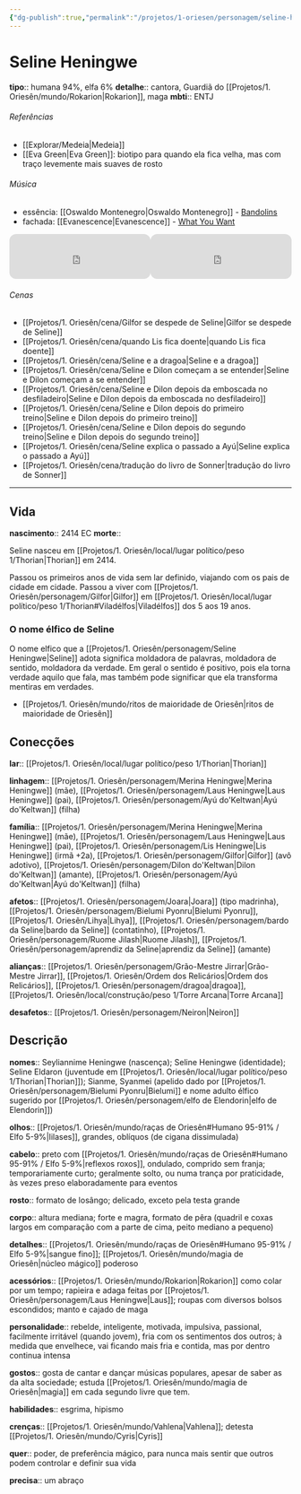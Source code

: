 ```yaml
---
{"dg-publish":true,"permalink":"/projetos/1-oriesen/personagem/seline-heningwe/","dgHomeLink":true,"dgPassFrontmatter":false}
---
```



# Seline Heningwe
**tipo**:: humana 94%, elfa 6%
**detalhe**:: cantora, Guardiã do [[Projetos/1. Oriesên/mundo/Rokarion|Rokarion]], maga
**mbti**:: ENTJ


###### Referências
- [[Explorar/Medeia|Medeia]]
- [[Eva Green|Eva Green]]: biotipo para quando ela fica velha, mas com traço levemente mais suaves de rosto


###### Música
- essência: [[Oswaldo Montenegro|Oswaldo Montenegro]] - [Bandolins](https://open.spotify.com/track/6pCKtQVceXMMDFAXOM0f5r?si=8ef91f28397947a8)
- fachada: [[Evanescence|Evanescence]] - [What You Want](https://open.spotify.com/track/1tk7WJcqJ8BPfsanK7HuK4?si=2c166af726284dfa)

<iframe style="border-radius:12px" src="https://open.spotify.com/embed/track/6pCKtQVceXMMDFAXOM0f5r?utm_source=generator" width="50%" height="80" frameBorder="0" allowfullscreen="" allow="autoplay; clipboard-write; encrypted-media; fullscreen; picture-in-picture"></iframe><iframe style="border-radius:12px" src="https://open.spotify.com/embed/track/1tk7WJcqJ8BPfsanK7HuK4?utm_source=generator" width="50%" height="80" frameBorder="0" allowfullscreen="" allow="autoplay; clipboard-write; encrypted-media; fullscreen; picture-in-picture"></iframe>


###### Cenas
- [[Projetos/1. Oriesên/cena/Gilfor se despede de Seline|Gilfor se despede de Seline]]
- [[Projetos/1. Oriesên/cena/quando Lis fica doente|quando Lis fica doente]]
- [[Projetos/1. Oriesên/cena/Seline e a dragoa|Seline e a dragoa]]
- [[Projetos/1. Oriesên/cena/Seline e Dilon começam a se entender|Seline e Dilon começam a se entender]]
- [[Projetos/1. Oriesên/cena/Seline e Dilon depois da emboscada no desfiladeiro|Seline e Dilon depois da emboscada no desfiladeiro]]
- [[Projetos/1. Oriesên/cena/Seline e Dilon depois do primeiro treino|Seline e Dilon depois do primeiro treino]]
- [[Projetos/1. Oriesên/cena/Seline e Dilon depois do segundo treino|Seline e Dilon depois do segundo treino]]
- [[Projetos/1. Oriesên/cena/Seline explica o passado a Ayú|Seline explica o passado a Ayú]]
- [[Projetos/1. Oriesên/cena/tradução do livro de Sonner|tradução do livro de Sonner]]



---
## Vida
**nascimento**:: 2414 EC
**morte**:: 

Seline nasceu em [[Projetos/1. Oriesên/local/lugar político/peso 1/Thorian|Thorian]] em 2414.

Passou os primeiros anos de vida sem lar definido, viajando com os pais de cidade em cidade. Passou a viver com [[Projetos/1. Oriesên/personagem/Gilfor|Gilfor]] em [[Projetos/1. Oriesên/local/lugar político/peso 1/Thorian#Viladélfos|Viladélfos]] dos 5 aos 19 anos.


### O nome élfico de Seline
O nome elfico que a [[Projetos/1. Oriesên/personagem/Seline Heningwe|Seline]] adota significa moldadora de palavras, moldadora de sentido, moldadora da verdade. Em geral o sentido é positivo, pois ela torna verdade aquilo que fala, mas também pode significar que ela transforma mentiras em verdades.

- [[Projetos/1. Oriesên/mundo/ritos de maioridade de Oriesên|ritos de maioridade de Oriesên]]


## Conecções
**lar**:: [[Projetos/1. Oriesên/local/lugar político/peso 1/Thorian|Thorian]]

**linhagem**:: [[Projetos/1. Oriesên/personagem/Merina Heningwe|Merina Heningwe]] (mãe), [[Projetos/1. Oriesên/personagem/Laus Heningwe|Laus Heningwe]] (pai), [[Projetos/1. Oriesên/personagem/Ayú do'Keltwan|Ayú do'Keltwan]] (filha)

**família**:: [[Projetos/1. Oriesên/personagem/Merina Heningwe|Merina Heningwe]] (mãe), [[Projetos/1. Oriesên/personagem/Laus Heningwe|Laus Heningwe]] (pai), [[Projetos/1. Oriesên/personagem/Lis Heningwe|Lis Heningwe]] (irmã +2a), [[Projetos/1. Oriesên/personagem/Gilfor|Gilfor]] (avô adotivo), [[Projetos/1. Oriesên/personagem/Dilon do'Keltwan|Dilon do'Keltwan]] (amante), [[Projetos/1. Oriesên/personagem/Ayú do'Keltwan|Ayú do'Keltwan]] (filha)

**afetos**:: [[Projetos/1. Oriesên/personagem/Joara|Joara]] (tipo madrinha), [[Projetos/1. Oriesên/personagem/Bielumi Pyonru|Bielumi Pyonru]], [[Projetos/1. Oriesên/Lihya|Lihya]], [[Projetos/1. Oriesên/personagem/bardo da Seline|bardo da Seline]] (contatinho), [[Projetos/1. Oriesên/personagem/Ruome Jilash|Ruome Jilash]], [[Projetos/1. Oriesên/personagem/aprendiz da Seline|aprendiz da Seline]] (amante)

**alianças**:: [[Projetos/1. Oriesên/personagem/Grão-Mestre Jirrar|Grão-Mestre Jirrar]], [[Projetos/1. Oriesên/Ordem dos Relicários|Ordem dos Relicários]], [[Projetos/1. Oriesên/personagem/dragoa|dragoa]], [[Projetos/1. Oriesên/local/construção/peso 1/Torre Arcana|Torre Arcana]]

**desafetos**:: [[Projetos/1. Oriesên/personagem/Neiron|Neiron]]


## Descrição
**nomes**:: Seyliannime Heningwe (nascença); Seline Heningwe (identidade); Seline Eldaron (juventude em [[Projetos/1. Oriesên/local/lugar político/peso 1/Thorian|Thorian]]); Sianme, Syanmei (apelido dado por [[Projetos/1. Oriesên/personagem/Bielumi Pyonru|Bielumi]] e nome adulto élfico sugerido por [[Projetos/1. Oriesên/personagem/elfo de Elendorin|elfo de Elendorin]])

**olhos**:: [[Projetos/1. Oriesên/mundo/raças de Oriesên#Humano 95-91% / Elfo 5-9%|lilases]], grandes, oblíquos (de cigana dissimulada)

**cabelo**:: preto com [[Projetos/1. Oriesên/mundo/raças de Oriesên#Humano 95-91% / Elfo 5-9%|reflexos roxos]], ondulado, comprido sem franja; temporariamente curto; geralmente solto, ou numa trança por praticidade, às vezes preso elaboradamente para eventos

**rosto**:: formato de losângo; delicado, exceto pela testa grande

**corpo**:: altura mediana; forte e magra, formato de pêra (quadril e coxas largos em comparação com a parte de cima, peito mediano a pequeno)

**detalhes**:: [[Projetos/1. Oriesên/mundo/raças de Oriesên#Humano 95-91% / Elfo 5-9%|sangue fino]]; [[Projetos/1. Oriesên/mundo/magia de Oriesên|núcleo mágico]] poderoso

**acessórios**:: [[Projetos/1. Oriesên/mundo/Rokarion|Rokarion]] como colar por um tempo; rapieira e adaga feitas por [[Projetos/1. Oriesên/personagem/Laus Heningwe|Laus]]; roupas com diversos bolsos escondidos; manto e cajado de maga

**personalidade**:: rebelde, inteligente, motivada, impulsiva, passional, facilmente irritável (quando jovem), fria com os sentimentos dos outros; à medida que envelhece, vai ficando mais fria e contida, mas por dentro continua intensa

**gostos**:: gosta de cantar e dançar músicas populares, apesar de saber as da alta sociedade; estuda [[Projetos/1. Oriesên/mundo/magia de Oriesên|magia]] em cada segundo livre que tem.

**habilidades**:: esgrima, hipismo

**crenças**:: [[Projetos/1. Oriesên/mundo/Vahlena|Vahlena]]; detesta [[Projetos/1. Oriesên/mundo/Cyris|Cyris]]

**quer**:: poder, de preferência mágico, para nunca mais sentir que outros podem controlar e definir sua vida

**precisa**:: um abraço